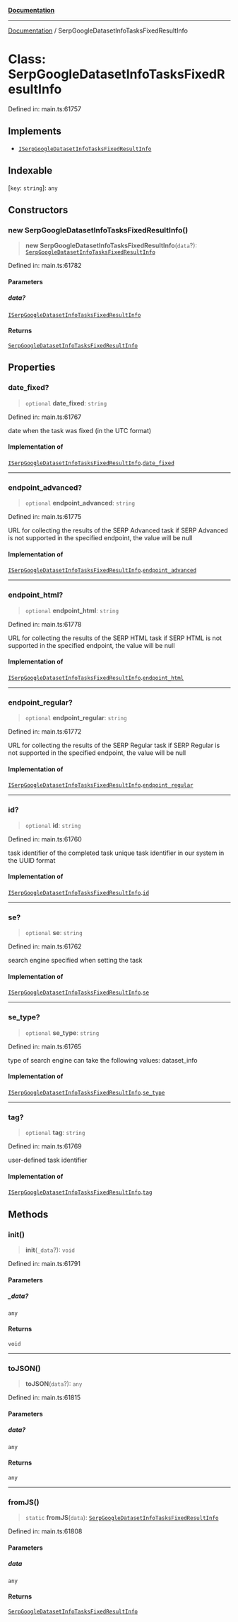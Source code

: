 [**Documentation**](../README.md)

***

[Documentation](../README.md) / SerpGoogleDatasetInfoTasksFixedResultInfo

# Class: SerpGoogleDatasetInfoTasksFixedResultInfo

Defined in: main.ts:61757

## Implements

- [`ISerpGoogleDatasetInfoTasksFixedResultInfo`](../interfaces/ISerpGoogleDatasetInfoTasksFixedResultInfo.md)

## Indexable

\[`key`: `string`\]: `any`

## Constructors

### new SerpGoogleDatasetInfoTasksFixedResultInfo()

> **new SerpGoogleDatasetInfoTasksFixedResultInfo**(`data`?): [`SerpGoogleDatasetInfoTasksFixedResultInfo`](SerpGoogleDatasetInfoTasksFixedResultInfo.md)

Defined in: main.ts:61782

#### Parameters

##### data?

[`ISerpGoogleDatasetInfoTasksFixedResultInfo`](../interfaces/ISerpGoogleDatasetInfoTasksFixedResultInfo.md)

#### Returns

[`SerpGoogleDatasetInfoTasksFixedResultInfo`](SerpGoogleDatasetInfoTasksFixedResultInfo.md)

## Properties

### date\_fixed?

> `optional` **date\_fixed**: `string`

Defined in: main.ts:61767

date when the task was fixed (in the UTC format)

#### Implementation of

[`ISerpGoogleDatasetInfoTasksFixedResultInfo`](../interfaces/ISerpGoogleDatasetInfoTasksFixedResultInfo.md).[`date_fixed`](../interfaces/ISerpGoogleDatasetInfoTasksFixedResultInfo.md#date_fixed)

***

### endpoint\_advanced?

> `optional` **endpoint\_advanced**: `string`

Defined in: main.ts:61775

URL for collecting the results of the SERP Advanced task
if SERP Advanced is not supported in the specified endpoint, the value will be null

#### Implementation of

[`ISerpGoogleDatasetInfoTasksFixedResultInfo`](../interfaces/ISerpGoogleDatasetInfoTasksFixedResultInfo.md).[`endpoint_advanced`](../interfaces/ISerpGoogleDatasetInfoTasksFixedResultInfo.md#endpoint_advanced)

***

### endpoint\_html?

> `optional` **endpoint\_html**: `string`

Defined in: main.ts:61778

URL for collecting the results of the SERP HTML task
if SERP HTML is not supported in the specified endpoint, the value will be null

#### Implementation of

[`ISerpGoogleDatasetInfoTasksFixedResultInfo`](../interfaces/ISerpGoogleDatasetInfoTasksFixedResultInfo.md).[`endpoint_html`](../interfaces/ISerpGoogleDatasetInfoTasksFixedResultInfo.md#endpoint_html)

***

### endpoint\_regular?

> `optional` **endpoint\_regular**: `string`

Defined in: main.ts:61772

URL for collecting the results of the SERP Regular task
if SERP Regular is not supported in the specified endpoint, the value will be null

#### Implementation of

[`ISerpGoogleDatasetInfoTasksFixedResultInfo`](../interfaces/ISerpGoogleDatasetInfoTasksFixedResultInfo.md).[`endpoint_regular`](../interfaces/ISerpGoogleDatasetInfoTasksFixedResultInfo.md#endpoint_regular)

***

### id?

> `optional` **id**: `string`

Defined in: main.ts:61760

task identifier of the completed task
unique task identifier in our system in the UUID format

#### Implementation of

[`ISerpGoogleDatasetInfoTasksFixedResultInfo`](../interfaces/ISerpGoogleDatasetInfoTasksFixedResultInfo.md).[`id`](../interfaces/ISerpGoogleDatasetInfoTasksFixedResultInfo.md#id)

***

### se?

> `optional` **se**: `string`

Defined in: main.ts:61762

search engine specified when setting the task

#### Implementation of

[`ISerpGoogleDatasetInfoTasksFixedResultInfo`](../interfaces/ISerpGoogleDatasetInfoTasksFixedResultInfo.md).[`se`](../interfaces/ISerpGoogleDatasetInfoTasksFixedResultInfo.md#se)

***

### se\_type?

> `optional` **se\_type**: `string`

Defined in: main.ts:61765

type of search engine
can take the following values: dataset_info

#### Implementation of

[`ISerpGoogleDatasetInfoTasksFixedResultInfo`](../interfaces/ISerpGoogleDatasetInfoTasksFixedResultInfo.md).[`se_type`](../interfaces/ISerpGoogleDatasetInfoTasksFixedResultInfo.md#se_type)

***

### tag?

> `optional` **tag**: `string`

Defined in: main.ts:61769

user-defined task identifier

#### Implementation of

[`ISerpGoogleDatasetInfoTasksFixedResultInfo`](../interfaces/ISerpGoogleDatasetInfoTasksFixedResultInfo.md).[`tag`](../interfaces/ISerpGoogleDatasetInfoTasksFixedResultInfo.md#tag)

## Methods

### init()

> **init**(`_data`?): `void`

Defined in: main.ts:61791

#### Parameters

##### \_data?

`any`

#### Returns

`void`

***

### toJSON()

> **toJSON**(`data`?): `any`

Defined in: main.ts:61815

#### Parameters

##### data?

`any`

#### Returns

`any`

***

### fromJS()

> `static` **fromJS**(`data`): [`SerpGoogleDatasetInfoTasksFixedResultInfo`](SerpGoogleDatasetInfoTasksFixedResultInfo.md)

Defined in: main.ts:61808

#### Parameters

##### data

`any`

#### Returns

[`SerpGoogleDatasetInfoTasksFixedResultInfo`](SerpGoogleDatasetInfoTasksFixedResultInfo.md)
